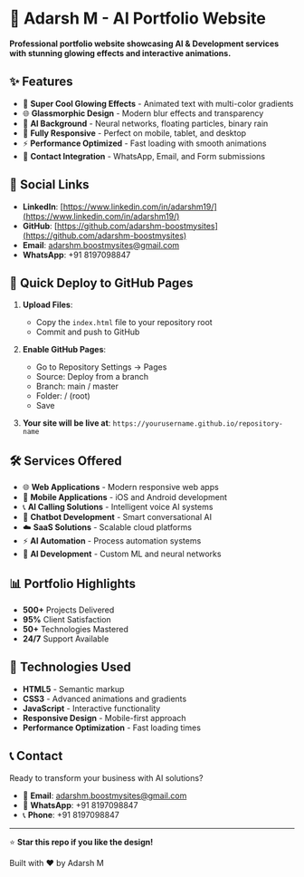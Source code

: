 # 🚀 Adarsh M - AI Portfolio Website

**Professional portfolio website showcasing AI & Development services with stunning glowing effects and interactive animations.**

## ✨ Features

- 🎨 **Super Cool Glowing Effects** - Animated text with multi-color gradients
- 🌐 **Glassmorphic Design** - Modern blur effects and transparency
- 🤖 **AI Background** - Neural networks, floating particles, binary rain
- 📱 **Fully Responsive** - Perfect on mobile, tablet, and desktop
- ⚡ **Performance Optimized** - Fast loading with smooth animations
- 💼 **Contact Integration** - WhatsApp, Email, and Form submissions

## 🔗 Social Links

- **LinkedIn**: [https://www.linkedin.com/in/adarshm19/](https://www.linkedin.com/in/adarshm19/)
- **GitHub**: [https://github.com/adarshm-boostmysites](https://github.com/adarshm-boostmysites)
- **Email**: adarshm.boostmysites@gmail.com
- **WhatsApp**: +91 8197098847

## 🚀 Quick Deploy to GitHub Pages

1. **Upload Files**:
   - Copy the `index.html` file to your repository root
   - Commit and push to GitHub

2. **Enable GitHub Pages**:
   - Go to Repository Settings → Pages
   - Source: Deploy from a branch
   - Branch: main / master
   - Folder: / (root)
   - Save

3. **Your site will be live at**: `https://yourusername.github.io/repository-name`

## 🛠 Services Offered

- 🌐 **Web Applications** - Modern responsive web apps
- 📱 **Mobile Applications** - iOS and Android development  
- 📞 **AI Calling Solutions** - Intelligent voice AI systems
- 🤖 **Chatbot Development** - Smart conversational AI
- ☁️ **SaaS Solutions** - Scalable cloud platforms
- ⚡ **AI Automation** - Process automation systems
- 🧠 **AI Development** - Custom ML and neural networks

## 📊 Portfolio Highlights

- **500+** Projects Delivered
- **95%** Client Satisfaction
- **50+** Technologies Mastered
- **24/7** Support Available

## 🎯 Technologies Used

- **HTML5** - Semantic markup
- **CSS3** - Advanced animations and gradients
- **JavaScript** - Interactive functionality
- **Responsive Design** - Mobile-first approach
- **Performance Optimization** - Fast loading times

## 📞 Contact

Ready to transform your business with AI solutions?

- 📧 **Email**: adarshm.boostmysites@gmail.com
- 💬 **WhatsApp**: +91 8197098847
- 📞 **Phone**: +91 8197098847

---

⭐ **Star this repo if you like the design!** 

Built with ❤️ by Adarsh M
